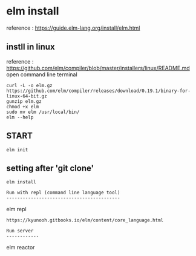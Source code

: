 elm install
===========
reference : https://guide.elm-lang.org/install/elm.html

instll in linux
---------------
reference : https://github.com/elm/compiler/blob/master/installers/linux/README.md
open command line terminal
```
curl -L -o elm.gz https://github.com/elm/compiler/releases/download/0.19.1/binary-for-linux-64-bit.gz
gunzip elm.gz
chmod +x elm
sudo mv elm /usr/local/bin/
elm --help
```
START
-----
```
elm init
```

setting after 'git clone'
---------
```
elm install
```


```
Run with repl (command line language tool)
------------------------------------------
```
elm repl
```
https://kyunooh.gitbooks.io/elm/content/core_language.html

Run server
------------
```
elm reactor
```
